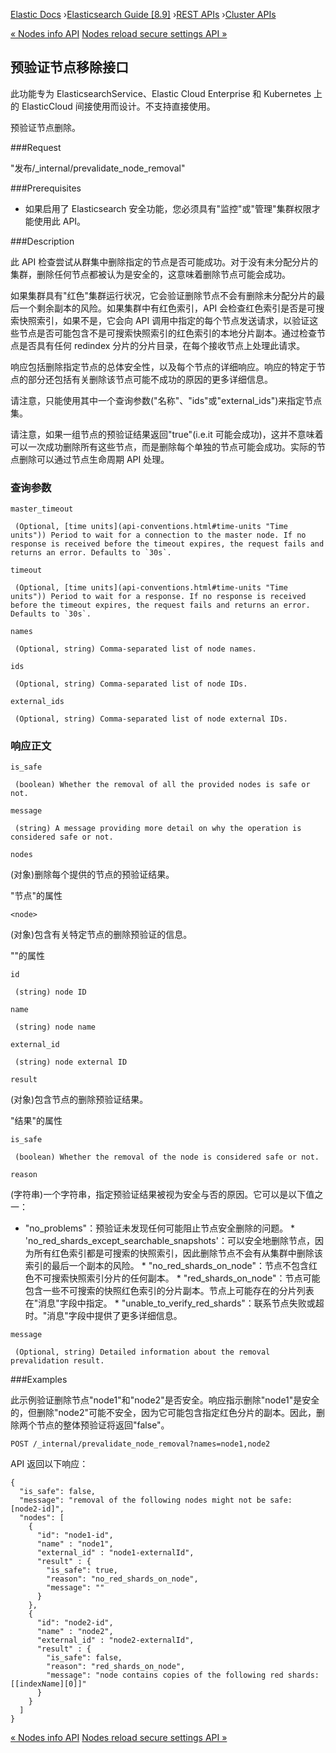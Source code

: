 

[Elastic Docs](/guide/) ›[Elasticsearch Guide [8.9]](index.md) ›[REST
APIs](rest-apis.md) ›[Cluster APIs](cluster.md)

[« Nodes info API](cluster-nodes-info.md) [Nodes reload secure settings API
»](cluster-nodes-reload-secure-settings.md)

## 预验证节点移除接口

此功能专为 ElasticsearchService、Elastic Cloud Enterprise 和 Kubernetes 上的 ElasticCloud 间接使用而设计。不支持直接使用。

预验证节点删除。

###Request

"发布/_internal/prevalidate_node_removal"

###Prerequisites

* 如果启用了 Elasticsearch 安全功能，您必须具有"监控"或"管理"集群权限才能使用此 API。

###Description

此 API 检查尝试从群集中删除指定的节点是否可能成功。对于没有未分配分片的集群，删除任何节点都被认为是安全的，这意味着删除节点可能会成功。

如果集群具有"红色"集群运行状况，它会验证删除节点不会有删除未分配分片的最后一个剩余副本的风险。如果集群中有红色索引，API 会检查红色索引是否是可搜索快照索引，如果不是，它会向 API 调用中指定的每个节点发送请求，以验证这些节点是否可能包含不是可搜索快照索引的红色索引的本地分片副本。通过检查节点是否具有任何 redindex 分片的分片目录，在每个接收节点上处理此请求。

响应包括删除指定节点的总体安全性，以及每个节点的详细响应。响应的特定于节点的部分还包括有关删除该节点可能不成功的原因的更多详细信息。

请注意，只能使用其中一个查询参数("名称"、"ids"或"external_ids")来指定节点集。

请注意，如果一组节点的预验证结果返回"true"(i.e.it 可能会成功)，这并不意味着可以一次成功删除所有这些节点，而是删除每个单独的节点可能会成功。实际的节点删除可以通过节点生命周期 API 处理。

### 查询参数

`master_timeout`

     (Optional, [time units](api-conventions.html#time-units "Time units")) Period to wait for a connection to the master node. If no response is received before the timeout expires, the request fails and returns an error. Defaults to `30s`. 
`timeout`

     (Optional, [time units](api-conventions.html#time-units "Time units")) Period to wait for a response. If no response is received before the timeout expires, the request fails and returns an error. Defaults to `30s`. 
`names`

     (Optional, string) Comma-separated list of node names. 
`ids`

     (Optional, string) Comma-separated list of node IDs. 
`external_ids`

     (Optional, string) Comma-separated list of node external IDs. 

### 响应正文

`is_safe`

     (boolean) Whether the removal of all the provided nodes is safe or not. 
`message`

     (string) A message providing more detail on why the operation is considered safe or not. 
`nodes`

    

(对象)删除每个提供的节点的预验证结果。

"节点"的属性

`<node>`

    

(对象)包含有关特定节点的删除预验证的信息。

""的属性<node>

`id`

     (string) node ID 
`name`

     (string) node name 
`external_id`

     (string) node external ID 
`result`

    

(对象)包含节点的删除预验证结果。

"结果"的属性

`is_safe`

     (boolean) Whether the removal of the node is considered safe or not. 
`reason`

    

(字符串)一个字符串，指定预验证结果被视为安全与否的原因。它可以是以下值之一：

* "no_problems"：预验证未发现任何可能阻止节点安全删除的问题。  * 'no_red_shards_except_searchable_snapshots'：可以安全地删除节点，因为所有红色索引都是可搜索的快照索引，因此删除节点不会有从集群中删除该索引的最后一个副本的风险。  * "no_red_shards_on_node"：节点不包含红色不可搜索快照索引分片的任何副本。  * "red_shards_on_node"：节点可能包含一些不可搜索的快照红色索引的分片副本。节点上可能存在的分片列表在"消息"字段中指定。  * "unable_to_verify_red_shards"：联系节点失败或超时。"消息"字段中提供了更多详细信息。

`message`

     (Optional, string) Detailed information about the removal prevalidation result. 

###Examples

此示例验证删除节点"node1"和"node2"是否安全。响应指示删除"node1"是安全的，但删除"node2"可能不安全，因为它可能包含指定红色分片的副本。因此，删除两个节点的整体预验证将返回"false"。

    
    
    POST /_internal/prevalidate_node_removal?names=node1,node2

API 返回以下响应：

    
    
    {
      "is_safe": false,
      "message": "removal of the following nodes might not be safe: [node2-id]",
      "nodes": [
        {
          "id": "node1-id",
          "name" : "node1",
          "external_id" : "node1-externalId",
          "result" : {
            "is_safe": true,
            "reason": "no_red_shards_on_node",
            "message": ""
          }
        },
        {
          "id": "node2-id",
          "name" : "node2",
          "external_id" : "node2-externalId",
          "result" : {
            "is_safe": false,
            "reason": "red_shards_on_node",
            "message": "node contains copies of the following red shards: [[indexName][0]]"
          }
        }
      ]
    }

[« Nodes info API](cluster-nodes-info.md) [Nodes reload secure settings API
»](cluster-nodes-reload-secure-settings.md)
